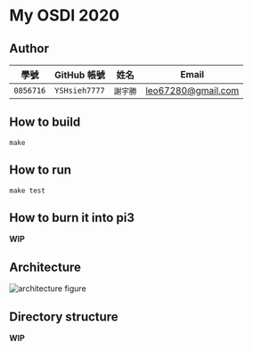 # My OSDI 2020

## Author

| 學號 | GitHub 帳號 | 姓名 | Email |
| --- | ----------- | --- | --- |
|`0856716`| `YSHsieh7777` | `謝宇勝` | leo67280@gmail.com |

## How to build

```
make
```

## How to run

```
make test
```

## How to burn it into pi3

**WIP**

## Architecture

![architecture figure]()

## Directory structure

**WIP**

